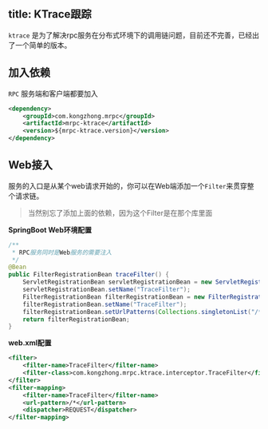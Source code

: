 title: KTrace跟踪
---------------

`ktrace` 是为了解决rpc服务在分布式环境下的调用链问题，目前还不完善，已经出了一个简单的版本。

## 加入依赖

`RPC` 服务端和客户端都要加入

```xml
<dependency>
    <groupId>com.kongzhong.mrpc</groupId>
    <artifactId>mrpc-ktrace</artifactId>
    <version>${mrpc-ktrace.version}</version>
</dependency>
```

## Web接入

服务的入口是从某个web请求开始的，你可以在Web端添加一个`Filter`来贯穿整个请求链。

> 当然别忘了添加上面的依赖，因为这个Filter是在那个库里面

**SpringBoot Web环境配置**

```java
/**
 * RPC服务同时是Web服务的需要注入
 */
@Bean
public FilterRegistrationBean traceFilter() {
    ServletRegistrationBean servletRegistrationBean = new ServletRegistrationBean();
    servletRegistrationBean.setName("TraceFilter");
    FilterRegistrationBean filterRegistrationBean = new FilterRegistrationBean(new TraceFilter(), servletRegistrationBean);
    filterRegistrationBean.setName("TraceFilter");
    filterRegistrationBean.setUrlPatterns(Collections.singletonList("/*"));
    return filterRegistrationBean;
}
```

**web.xml配置**

```xml
<filter>
    <filter-name>TraceFilter</filter-name>
    <filter-class>com.kongzhong.mrpc.ktrace.interceptor.TraceFilter</filter-class>
</filter>
<filter-mapping>
    <filter-name>TraceFilter</filter-name>
    <url-pattern>/*</url-pattern>
    <dispatcher>REQUEST</dispatcher>
</filter-mapping>
```
